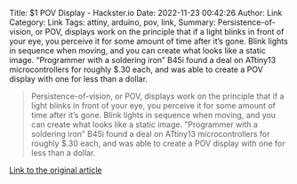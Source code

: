 Title: $1 POV Display - Hackster.io
Date: 2022-11-23 00:42:26
Author: Link
Category: Link
Tags: attiny, arduino, pov, link, 
Summary: Persistence-of-vision, or POV, displays work on the principle that if a light blinks in front of your eye, you perceive it for some amount of time after it’s gone. Blink lights in sequence when moving, and you can create what looks like a static image. “Programmer with a soldering iron” B45i found a deal on ATtiny13 microcontrollers for roughly $.30 each, and was able to create a POV display with one for less than a dollar.

> Persistence-of-vision, or POV, displays work on the principle that if a light blinks in front of your eye, you perceive it for some amount of time after it’s gone. Blink lights in sequence when moving, and you can create what looks like a static image. “Programmer with a soldering iron” B45i found a deal on ATtiny13 microcontrollers for roughly $.30 each, and was able to create a POV display with one for less than a dollar.

[Link to the original article](https://www.hackster.io/news/1-pov-display-5b7fd366a691)
